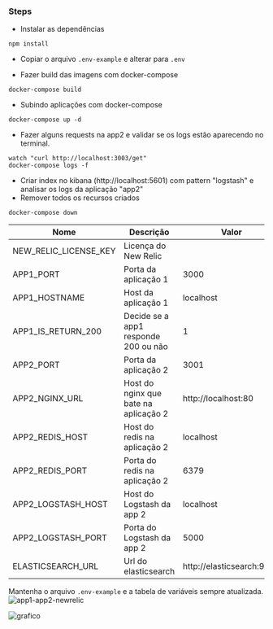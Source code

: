 ### Steps
* Instalar as dependências
```
npm install
```
* Copiar o arquivo `.env-example` e alterar para `.env`

* Fazer build das imagens com docker-compose
```
docker-compose build
```
* Subindo aplicações com docker-compose
```
docker-compose up -d
```
* Fazer alguns requests na app2 e validar se os logs estão aparecendo no terminal.
```
watch "curl http://localhost:3003/get"
docker-compose logs -f
```
* Criar index no kibana (http://localhost:5601) com pattern "logstash" e analisar os logs da aplicação "app2"
* Remover todos os recursos criados
```
docker-compose down
```

| Nome                | Descrição                                       | Valor                   | Obrigatório      |
|---------------------|-------------------------------------------------|-------------------------|------------------|
|NEW_RELIC_LICENSE_KEY|Licença do New Relic                             |                         |:white_check_mark:|
|APP1_PORT            |Porta da aplicação 1                             |3000                     |:white_check_mark:|
|APP1_HOSTNAME        |Host da aplicação 1                              |localhost                |:white_check_mark:|
|APP1_IS_RETURN_200   |Decide se a app1 responde 200 ou não             |1                        |:white_check_mark:|
|APP2_PORT            |Porta da aplicação 2                             |3001                     |:white_check_mark:|
|APP2_NGINX_URL       |Host do nginx que bate na aplicação 2            |http://localhost:80      |:white_check_mark:|
|APP2_REDIS_HOST      |Host do redis na aplicação 2                     |localhost                |:white_check_mark:|
|APP2_REDIS_PORT      |Porta do redis na aplicação 2                    |6379                     |:white_check_mark:|
|APP2_LOGSTASH_HOST   |Host do Logstash da app 2                        |localhost                |:white_check_mark:|
|APP2_LOGSTASH_PORT   |Porta do Logstash da app 2                       |5000                     |:white_check_mark:|
|ELASTICSEARCH_URL    |Url do elasticsearch                             |http://elasticsearch:9200|:white_check_mark:|

Mantenha o arquivo `.env-example` e a tabela de variáveis sempre atualizada.
![app1-app2-newrelic](https://user-images.githubusercontent.com/49416086/187796232-d6d8194b-4975-49c3-a3b6-38a6fabb99c0.png)

![grafico](https://user-images.githubusercontent.com/49416086/187796263-b10a07ca-3c25-4513-9cee-910febeae0c2.png)
